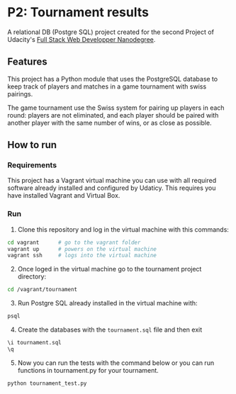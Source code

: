 # P2: Tournament results

A relational DB (Postgre SQL) project created for the second Project of Udacity's [Full Stack Web Developper Nanodegree](https://www.udacity.com/course/full-stack-web-developer-nanodegree--nd004).

## Features

This project has a Python module that uses the PostgreSQL database to keep track of players and matches in a game tournament with swiss pairings.

The game tournament use the Swiss system for pairing up players in each round: players are not eliminated, and each player should be paired with another player with the same number of wins, or as close as possible.


## How to run

### Requirements

This project has a Vagrant virtual machine you can use with all required software already installed and configured by Udaticy. This requires you have installed Vagrant and Virtual Box.

### Run


1. Clone this repository and log in the virtual machine with this commands:

  ```sh
  cd vagrant      # go to the vagrant folder
  vagrant up      # powers on the virtual machine
  vagrant ssh     # logs into the virtual machine
  ```
2. Once loged in the virtual machine go to the tournament project directory:

  ```sh
  cd /vagrant/tournament
  ```

3. Run Postgre SQL already installed in the virtual machine with:

  ```sh
  psql
  ```
4. Create the databases with the `tournament.sql` file and then exit

  ```sh
  \i tournament.sql
  \q
  ```
5. Now you can run the tests with the command below or you can run functions in tournament.py for your tournament.

  ```sh
  python tournament_test.py
  ```
